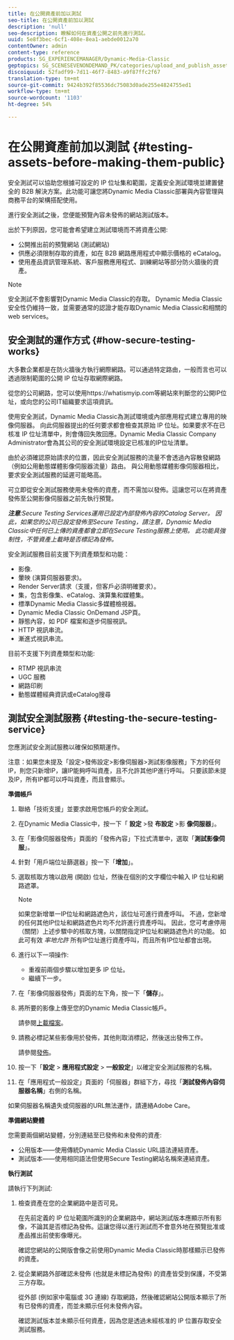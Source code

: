 ```yaml
---
title: 在公開資產前加以測試
seo-title: 在公開資產前加以測試
description: 'null'
seo-description: 瞭解如何在資產公開之前先進行測試。
uuid: 5e8f3bec-6cf1-408e-8ea1-aebde0012a70
contentOwner: admin
content-type: reference
products: SG_EXPERIENCEMANAGER/Dynamic-Media-Classic
geptopics: SG_SCENESEVENONDEMAND_PK/categories/upload_and_publish_assets
discoiquuid: 52fadf99-7d11-46f7-8483-a9f87ffc2f67
translation-type: tm+mt
source-git-commit: 9424b392f85536dc75083d0ade255e4824755ed1
workflow-type: tm+mt
source-wordcount: '1103'
ht-degree: 54%

---
```



# 在公開資產前加以測試 {#testing-assets-before-making-them-public}

安全測試可以協助您根據可設定的 IP 位址集和範圍，定義安全測試環境並建置健全的 B2B 解決方案。此功能可讓您將Dynamic Media Classic部署與內容管理與商務平台的架構搭配使用。

進行安全測試之後，您便能預覽內容未發佈的網站測試版本。

出於下列原因，您可能會希望建立測試環境而不將資產公開:

* 公開推出前的預覽網站 (測試網站)
* 供應必須限制存取的資產，如在 B2B 網路應用程式中顯示價格的 eCatalog。
* 使用產品資訊管理系統、客戶服務應用程式、訓練網站等部分防火牆後的資產。

>[!NOTE]
>
>安全測試不會影響對Dynamic Media Classic的存取。 Dynamic Media Classic安全性仍維持一致，並需要通常的認證才能存取Dynamic Media Classic和相關的web services。

## 安全測試的運作方式 {#how-secure-testing-works}

大多數企業都是在防火牆後方執行網際網路。可以通過特定路由，一般而言也可以透過限制範圍的公開 IP 位址存取網際網路。

從您的公司網路，您可以使用https://whatismyip.com等網站來判斷您的公開IP位址，或向您的公司IT組織要求這項資訊。

使用安全測試，Dynamic Media Classic為測試環境或內部應用程式建立專用的映像伺服器。 向此伺服器提出的任何要求都會檢查其原始 IP 位址。如果要求不在已核准 IP 位址清單中，則會傳回失敗回應。Dynamic Media Classic Company Administrator會為其公司的安全測試環境設定已核准的IP位址清單。

由於必須確認原始請求的位置，因此安全測試服務的流量不會透過內容散發網路（例如公用動態媒體影像伺服器流量）路由。 與公用動態媒體影像伺服器相比，要求安全測試服務的延遲可能略高。

可立即從安全測試服務使用未發佈的資產，而不需加以發佈。這讓您可以在將資產發佈至公開影像伺服器之前先執行預覽。

***注意&#x200B;**:Secure Testing Services運用已設定內部發佈內容的Catalog Server。 因此，如果您的公司已設定發佈至Secure Testing，請注意，Dynamic Media Classic中任何已上傳的資產都會立即在Secure Testing服務上使用。 此功能具強制性，不管資產上載時是否標記為發佈。*

安全測試服務目前支援下列資產類型和功能：

<!-- 

Comment Type: remark
Last Modified By: unknown unknown 
Last Modified Date: 

<p>Added videos to list below 9/11/2012. Moved “Render Server requests” from unsupported to supported, listed below on 3/15/2016 as per email from Cynthia March 11, 2016)</p>

 -->

* 影像.
* 暈映 (演算伺服器要求)。
* Render Server請求（支援，但客戶必須明確要求）。
* 集，包含影像集、eCatalog、演算集和媒體集。
* 標準Dynamic Media Classic多媒體檢視器。
* Dynamic Media Classic OnDemand JSP頁。
* 靜態內容，如 PDF 檔案和逐步伺服視訊。
* HTTP 視訊串流。
* 漸進式視訊串流。

目前不支援下列資產類型和功能:

* RTMP 視訊串流
* UGC 服務
* 網路印刷
* 動態媒體經典資訊或eCatalog搜尋

## 測試安全測試服務 {#testing-the-secure-testing-service}

您應測試安全測試服務以確保如預期運作。

注意：如果您未提及「設定>發佈設定>影像伺服器>測試影像服務」下方的任何IP，則您只新增IP，讓IP能夠呼叫資產，且不允許其他IP進行呼叫。 只要該節未提及IP，所有IP都可以呼叫資產，而且會顯示。

**準備帳戶**

<!-- 

Comment Type: remark
Last Modified By: unknown unknown 
Last Modified Date: 

<p>RB: Rewrote entire steps under “Prepare your account” 9/10/2012</p>

 -->

1. 聯絡「技術支援」並要求啟用您帳戶的安全測試。
1. 在Dynamic Media Classic中，按一下「 **設定** >發 **布設定** >影 **像伺服器**」。
1. 在「影像伺服器發佈」頁面的「發佈內容」下拉式清單中，選取「**測試影像伺服**」。
1. 針對「用戶端位址篩選器」按一下「**增加**」。
1. 選取核取方塊以啟用 (開啟) 位址，然後在個別的文字欄位中輸入 IP 位址和網路遮罩。

   >[!NOTE]
   >
   >如果您新增單一IP位址和網路遮色片，該位址可進行資產呼叫。 不過，您新增的任何其他IP位址和網路遮色片均不允許進行資產呼叫。 因此，您可考慮停用（關閉）上述步驟中的核取方塊，以關閉指定IP位址和網路遮色片的功能。 如此可有效 *率地允許* 所有IP位址進行資產呼叫，而且所有IP位址都會出現。

1. 進行以下一項操作:
   * 重複前兩個步驟以增加更多 IP 位址。
   * 繼續下一步。
1. 在「影像伺服器發佈」頁面的左下角，按一下「**儲存**」。
1. 將所要的影像上傳至您的Dynamic Media Classic帳戶。

   請參閱[上載檔案](uploading-files.md#uploading_files)。

1. 請務必標記某些影像用於發佈，其他則取消標記，然後送出發佈工作。

   請參閱[發佈](publishing-files.md#publishing_files)。

1. 按一下「**設定** > **應用程式設定** > **一般設定**」以確定安全測試服務的名稱。
1. 在「應用程式一般設定」頁面的「伺服器」群組下方，尋找「**測試發佈內容伺服器名稱**」右側的名稱。

如果伺服器名稱遺失或伺服器的URL無法運作，請連絡Adobe Care。

**準備網站變體**

您需要兩個網站變體，分別連結至已發佈和未發佈的資產: 

* 公用版本——使用傳統Dynamic Media Classic URL語法連結資產。
* 測試版本——使用相同語法但使用Secure Testing網站名稱來連結資產。

**執行測試**

請執行下列測試:

1. 檢查資產在您的企業網路中是否可見。

   在先前定義的 IP 位址範圍所識別的企業網路中，網站測試版本應顯示所有影像，不論其是否標記為發佈。這讓您得以進行測試而不會意外地在預覽批准或產品推出前使影像曝光。

   確認您網站的公開版會像之前使用Dynamic Media Classic時那樣顯示已發佈的資產。

1. 從企業網路外部確認未發佈 (也就是未標記為發佈) 的資產皆受到保護，不受第三方存取。

   從外部 (例如家中電腦或 3G 連線) 存取網路，然後確認網站公開版本顯示了所有已發佈的資產，而並未顯示任何未發佈內容。

   確認測試版本並未顯示任何資產，因為您是透過未經核准的 IP 位置存取安全測試服務。

